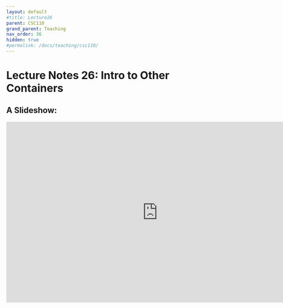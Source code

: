 ```yaml
---
layout: default
#title: Lecture26
parent: CSC110
grand_parent: Teaching
nav_order: 36
hidden: true
#permalink: /docs/teaching/csc110/
---  
```

  

Lecture Notes 26: Intro to Other Containers
===========================================



A Slideshow:
---------------

<iframe src="https://docs.google.com/presentation/d/e/2PACX-1vTgq5MhtqLBO-_Yta9J1_MKquCS8td3qXkbq7UKTxvw0aFKIbqj0DnkkzQIU9GG-6bJaju4iEI8ZywK/embed?start=false&loop=false&delayms=60000" frameborder="0" width="800" height="479" allowfullscreen="true" mozallowfullscreen="true" webkitallowfullscreen="true"></iframe>